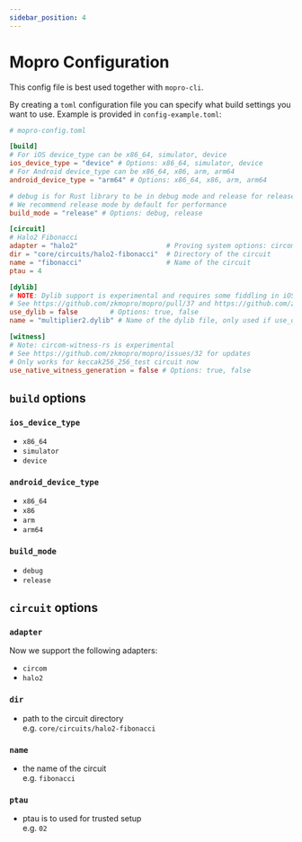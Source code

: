 ```yaml
---
sidebar_position: 4
---
```


# Mopro Configuration

This config file is best used together with `mopro-cli`.

By creating a `toml` configuration file you can specify what build settings you want to use. Example is provided in `config-example.toml`:

```toml
# mopro-config.toml

[build]
# For iOS device_type can be x86_64, simulator, device
ios_device_type = "device" # Options: x86_64, simulator, device
# For Android device_type can be x86_64, x86, arm, arm64
android_device_type = "arm64" # Options: x86_64, x86, arm, arm64

# debug is for Rust library to be in debug mode and release for release mode
# We recommend release mode by default for performance
build_mode = "release" # Options: debug, release

[circuit]
# Halo2 Fibonacci
adapter = "halo2"                      # Proving system options: circom (default), halo2
dir = "core/circuits/halo2-fibonacci"  # Directory of the circuit
name = "fibonacci"                     # Name of the circuit
ptau = 4

[dylib]
# NOTE: Dylib support is experimental and requires some fiddling in iOS
# See https://github.com/zkmopro/mopro/pull/37 and https://github.com/zkmopro/mopro/pull/38
use_dylib = false        # Options: true, false
name = "multiplier2.dylib" # Name of the dylib file, only used if use_dylib is true

[witness]
# Note: circom-witness-rs is experimental
# See https://github.com/zkmopro/mopro/issues/32 for updates
# Only works for keccak256_256_test circuit now
use_native_witness_generation = false # Options: true, false
```

## `build` options

### `ios_device_type`

-   `x86_64`
-   `simulator`
-   `device`

### `android_device_type`

-   `x86_64`
-   `x86`
-   `arm`
-   `arm64`

### `build_mode`

-   `debug`
-   `release`

## `circuit` options

### `adapter`

Now we support the following adapters:

-   `circom`
-   `halo2`

### `dir`

-   path to the circuit directory<br/>
    e.g. `core/circuits/halo2-fibonacci`

### `name`

-   the name of the circuit<br/>
    e.g. `fibonacci`

### `ptau`

-   ptau is to used for trusted setup<br/>
    e.g. `02`
